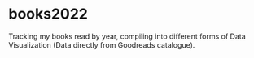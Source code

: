# books2022
Tracking my books read by year, compiling into different forms of Data Visualization (Data directly from Goodreads catalogue).
